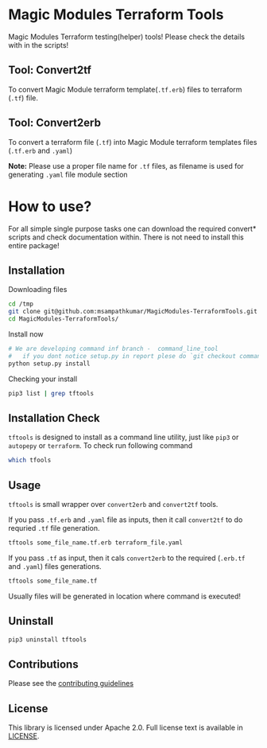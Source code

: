 # Magic Modules Terraform Tools

Magic Modules Terraform testing(helper) tools! Please check the details with in the scripts!

## Tool: Convert2tf

To convert Magic Module terraform template(`.tf.erb`) files to terraform (`.tf`) file.

## Tool: Convert2erb

To convert a terraform file (`.tf`) into Magic Module terraform templates files (`.tf.erb` and `.yaml`)

__Note:__ Please use a proper file name for `.tf` files, as filename is used for generating `.yaml` file module section

# How to use?

For all simple single purpose tasks one can download the required convert* scripts and check documentation within. There is not need to install this entire package!

## Installation


Downloading files

```bash
cd /tmp
git clone git@github.com:msampathkumar/MagicModules-TerraformTools.git
cd MagicModules-TerraformTools/
```

Install now

```bash
# We are developing command inf branch -  command_line_tool
#   if you dont notice setup.py in report plese do `git checkout command_line_tool`
python setup.py install
```

Checking your install

```bash
pip3 list | grep tftools
```

## Installation Check

`tftools` is designed to install as a command line utility, just like `pip3` or `autopepy` or `terraform`. To check run following command

```bash
which tfools
```

## Usage

`tftools` is small wrapper over `convert2erb` and `convert2tf` tools.

If you pass `.tf.erb` and `.yaml` file as inputs, then it call `convert2tf` to do requried `.tf` file generation.

```bash
tftools some_file_name.tf.erb terraform_file.yaml 
```

If you pass `.tf` as input, then it cals `convert2erb` to the required (`.erb.tf` and `.yaml`) files generations.

```bash
tftools some_file_name.tf
```

Usually files will be generated in location where command is executed!

## Uninstall

```bash
pip3 uninstall tftools
```

## Contributions

Please see the [contributing guidelines](CONTRIBUTING.md)

## License

This library is licensed under Apache 2.0. Full license text is available in [LICENSE](LICENSE).
